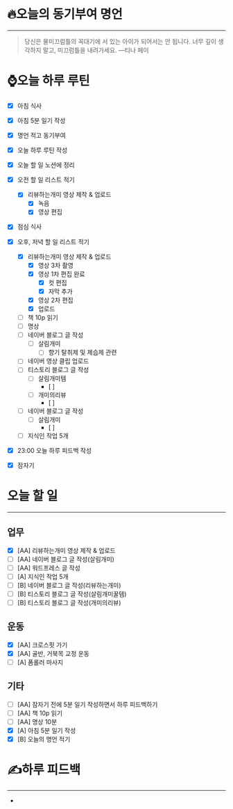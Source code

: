# 🔥오늘의 동기부여 명언

---

> 당신은 물미끄럼틀의 꼭대기에 서 있는 아이가 되어서는 안 됩니다. 너무 깊이 생각하지 말고, 미끄럼틀을 내려가세요.
> —티나 페이

# ⌚오늘 하루 루틴
- [x] 아침 식사
- [x] 아침 5분 일기 작성
- [x] 명언 적고 동기부여
- [x] 오늘 하루 루틴 작성
- [x] 오늘 할 일 노션에 정리
- [x] 오전 할 일 리스트 적기
    - [x] 리뷰하는개미 영상 제작 & 업로드
        - [x] 녹음
        - [x] 영상 편집
- [x] 점심 식사
- [x] 오후, 저녁 할 일 리스트 적기
    - [x] 리뷰하는개미 영상 제작 & 업로드
	    - [x] 영상 3차 촬영
	    - [x] 영상 1차 편집 완료
		    - [x] 컷 편집
		    - [x] 자막 추가
	    - [x] 영상 2차 편집
	    - [x] 업로드
	- [ ] 책 10p 읽기
	- [ ] 명상
	- [ ] 네이버 블로그 글 작성
		- [ ] 살림개미
			- [ ] 향기 탈취제 및 제습제 관련
	- [ ] 네이버 영상 클립 업로드
    - [ ] 티스토리 블로그 글 작성
        - [ ] 살림개미템
            - [ ] 
        - [ ] 개미의리뷰
            - [ ] 
	- [ ] 네이버 블로그 글 작성
        - [ ] 살림개미
            - [ ] 
    - [ ] 지식인 작업 5개
- [x] 23:00 오늘 하루 피드백 작성
- [x] 잠자기


# 오늘 할 일
---
## 업무
- [x] [AA] 리뷰하는개미 영상 제작 & 업로드
- [ ] [AA] 네이버 블로그 글 작성(살림개미)
- [ ] [AA] 워드프레스 글 작성
- [ ] [A] 지식인 작업 5개
- [ ] [B] 네이버 블로그 글 작성(리뷰하는개미)
- [ ] [B] 티스토리 블로그 글 작성(살림개미꿀템)
- [ ] [B] 티스토리 블로그 글 작성(개미의리뷰)

## 운동
- [x] [AA] 크로스핏 가기
- [x] [AA] 골반, 거북목 교정 운동
- [ ] [A] 폼롤러 마사지

## 기타
- [ ] [AA] 잠자기 전에 5분 일기 작성하면서 하루 피드백하기
- [ ] [AA] 책 10p 읽기
- [ ] [AA] 명상 10분
- [x] [A] 아침 5분 일기 작성
- [x] [B] 오늘의 명언 적기

# ✍하루 피드백

---
- 